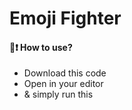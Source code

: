 # Emoji Fighter

#### 📝❗ How to use?

- Download this code
- Open in your editor
- & simply run this